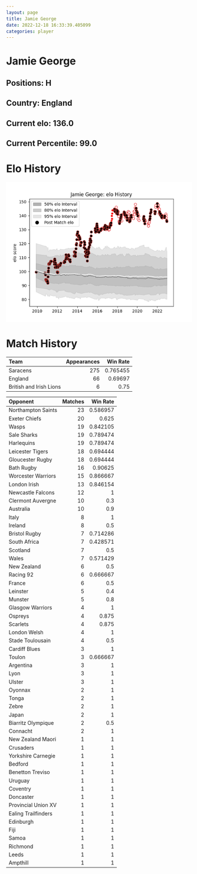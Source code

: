 ```yaml
---  
layout: page  
title: Jamie George  
date: 2022-12-18 16:33:39.405099  
categories: player  
---
```

# Jamie George

## Positions: H

## Country: England

## Current elo: 136.0

## Current Percentile: 99.0

# Elo History


![elo history](history_JamieGeorge.png)
# Match History


| Team                    |   Appearances |   Win Rate |
|:------------------------|--------------:|-----------:|
| Saracens                |           275 |   0.765455 |
| England                 |            66 |   0.69697  |
| British and Irish Lions |             6 |   0.75     |

| Opponent            |   Matches |   Win Rate |
|:--------------------|----------:|-----------:|
| Northampton Saints  |        23 |   0.586957 |
| Exeter Chiefs       |        20 |   0.625    |
| Wasps               |        19 |   0.842105 |
| Sale Sharks         |        19 |   0.789474 |
| Harlequins          |        19 |   0.789474 |
| Leicester Tigers    |        18 |   0.694444 |
| Gloucester Rugby    |        18 |   0.694444 |
| Bath Rugby          |        16 |   0.90625  |
| Worcester Warriors  |        15 |   0.866667 |
| London Irish        |        13 |   0.846154 |
| Newcastle Falcons   |        12 |   1        |
| Clermont Auvergne   |        10 |   0.3      |
| Australia           |        10 |   0.9      |
| Italy               |         8 |   1        |
| Ireland             |         8 |   0.5      |
| Bristol Rugby       |         7 |   0.714286 |
| South Africa        |         7 |   0.428571 |
| Scotland            |         7 |   0.5      |
| Wales               |         7 |   0.571429 |
| New Zealand         |         6 |   0.5      |
| Racing 92           |         6 |   0.666667 |
| France              |         6 |   0.5      |
| Leinster            |         5 |   0.4      |
| Munster             |         5 |   0.8      |
| Glasgow Warriors    |         4 |   1        |
| Ospreys             |         4 |   0.875    |
| Scarlets            |         4 |   0.875    |
| London Welsh        |         4 |   1        |
| Stade Toulousain    |         4 |   0.5      |
| Cardiff Blues       |         3 |   1        |
| Toulon              |         3 |   0.666667 |
| Argentina           |         3 |   1        |
| Lyon                |         3 |   1        |
| Ulster              |         3 |   1        |
| Oyonnax             |         2 |   1        |
| Tonga               |         2 |   1        |
| Zebre               |         2 |   1        |
| Japan               |         2 |   1        |
| Biarritz Olympique  |         2 |   0.5      |
| Connacht            |         2 |   1        |
| New Zealand Maori   |         1 |   1        |
| Crusaders           |         1 |   1        |
| Yorkshire Carnegie  |         1 |   1        |
| Bedford             |         1 |   1        |
| Benetton Treviso    |         1 |   1        |
| Uruguay             |         1 |   1        |
| Coventry            |         1 |   1        |
| Doncaster           |         1 |   1        |
| Provincial Union XV |         1 |   1        |
| Ealing Trailfinders |         1 |   1        |
| Edinburgh           |         1 |   1        |
| Fiji                |         1 |   1        |
| Samoa               |         1 |   1        |
| Richmond            |         1 |   1        |
| Leeds               |         1 |   1        |
| Ampthill            |         1 |   1        |